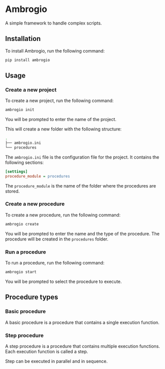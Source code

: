 # Ambrogio
A simple framework to handle complex scripts.

## Installation

To install Ambrogio, run the following command:

```bash
pip install ambrogio
```

## Usage

### Create a new project

To create a new project, run the following command:

```bash
ambrogio init
```

You will be prompted to enter the name of the project.

This will create a new folder with the following structure:

```bash
.
├── ambrogio.ini
└── procedures
```

The `ambrogio.ini` file is the configuration file for the project. It contains the following sections:

```ini
[settings]
procedure_module = procedures
```

The `procedure_module` is the name of the folder where the procedures are stored.

### Create a new procedure

To create a new procedure, run the following command:

```bash
ambrogio create
```

You will be prompted to enter the name and the type of the procedure. The procedure will be created in the `procedures` folder.

### Run a procedure

To run a procedure, run the following command:

```bash
ambrogio start
```

You will be prompted to select the procedure to execute.

## Procedure types

### Basic procedure

A basic procedure is a procedure that contains a single execution function.

### Step procedure

A step procedure is a procedure that contains multiple execution functions. Each execution function is called a step.

Step can be executed in parallel and in sequence.